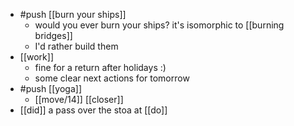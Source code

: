 - #push [[burn your ships]]
	- would you ever burn your ships? it's isomorphic to [[burning bridges]]
	- I'd rather build them
- [[work]]
	- fine for a return after holidays :)
	- some clear next actions for tomorrow
- #push [[yoga]]
	- [[move/14]] [[closer]]
- [[did]] a pass over the stoa at [[do]]